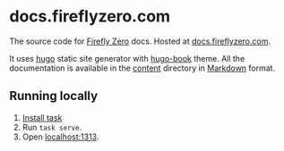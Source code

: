 # docs.fireflyzero.com

The source code for [Firefly Zero](https://fireflyzero.com/) docs. Hosted at [docs.fireflyzero.com](https://docs.fireflyzero.com/).

It uses [hugo](https://gohugo.io/) static site generator with [hugo-book](https://github.com/alex-shpak/hugo-book) theme. All the documentation is available in the [content](./content/) directory in [Markdown](https://www.markdownguide.org/) format.

## Running locally

1. [Install task](https://taskfile.dev/installation/)
1. Run `task serve`.
1. Open [localhost:1313](http://localhost:1313/).
